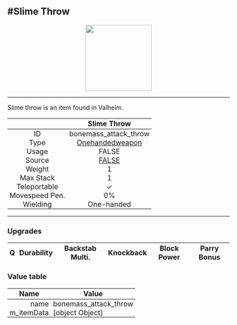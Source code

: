 <meta property="og:title" content="Slime Throw - MoreValheim" /><meta property="og:type" content="website" /><meta property="og:image" content="/assets/slime_throw.png" /><meta property="og:description" content="Slime Throw is an item found in Valheim." /><meta name="theme-color" content="#546D78"><meta name="twitter:card" content="summary_large_image">
#Slime Throw
-------------
<style>img {width:20px;}.tb {width:150px;display: block;margin-left: auto;margin-right: auto;}</style>

<style>.md-typeset table:not([class]) th:not([align]) {min-width:unset!important;}</style>
<style>td{padding:0em 0.3em!important;text-align:center!important;border-left:.05rem solid var(--md-default-fg-color--lightest)}</style>

<style>th{padding:0.1em 0.3em!important;text-align:center!important;font-weight:bold}</style>

<style>pre{text-align:right!important}</style>
<style>table tr td:first-child {border-left: 0;};</style>

<figure><img src="/assets/slime_throw.png" class="tb" /><figcaption><small></small></figcaption></figure>

-------------

Slime throw is an item found in Valheim.

|        | Slime Throw              |
| ----------- | ------------------------------------ |
| ID |bonemass_attack_throw
| Type | [Onehandedweapon](../../types/onehandedweapon)
| Usage | FALSE<br>
| Source | [FALSE](../../items/false)
| Weight | 1 |
| Max Stack | 1 |
| Teleportable | ✓
| Movespeed Pen. | 0%
| Wielding | One-handed


-------------

### Upgrades
| Q | Durability | Backstab Multi. | Knockback | Block Power | Parry Bonus
| - | - | - | - | - | - 


### Value table
| Name | Value
| - | - |
| <div style="text-align:right">name</div> | <div style="text-align:left">bonemass_attack_throw</div> | 
| <div style="text-align:right">m_itemData</div> | <div style="text-align:left">[object Object]</div> | 